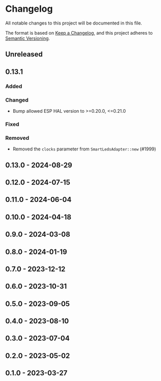# Changelog

All notable changes to this project will be documented in this file.

The format is based on [Keep a Changelog](https://keepachangelog.com/en/1.0.0/),
and this project adheres to [Semantic Versioning](https://semver.org/spec/v2.0.0.html).

## Unreleased

## 0.13.1

### Added

### Changed

- Bump allowed ESP HAL version to >=0.20.0, <=0.21.0

### Fixed

### Removed

- Removed the `clocks` parameter from `SmartLedsAdapter::new` (#1999)

## 0.13.0 - 2024-08-29

## 0.12.0 - 2024-07-15

## 0.11.0 - 2024-06-04

## 0.10.0 - 2024-04-18

## 0.9.0 - 2024-03-08

## 0.8.0 - 2024-01-19

## 0.7.0 - 2023-12-12

## 0.6.0 - 2023-10-31

## 0.5.0 - 2023-09-05

## 0.4.0 - 2023-08-10

## 0.3.0 - 2023-07-04

## 0.2.0 - 2023-05-02

## 0.1.0 - 2023-03-27

